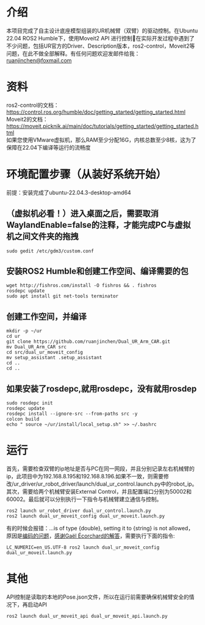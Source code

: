 # 介绍
本项目完成了自主设计底座模型组装的UR机械臂（双臂）的驱动控制。在Ubuntu 22.04 ROS2 Humble下，使用Moveit2 API 进行控制🥰在实际开发过程中遇到了不少问题，包括UR官方的Driver、Description版本，ros2-control，Moveit2等问题，在此不做全部解释。有任何问题欢迎发邮件给我：ruanjinchen@foxmail.com
# 资料
ros2-control的文档：https://control.ros.org/humble/doc/getting_started/getting_started.html  
Moveit2的文档：https://moveit.picknik.ai/main/doc/tutorials/getting_started/getting_started.html  
如果您使用VMware虚拟机，那么RAM至少分配16G，内核总数至少8核，这为了保障在22.04下编译等运行的流畅度  
# 环境配置步骤（从装好系统开始）
前提：安装完成了ubuntu-22.04.3-desktop-amd64  
  ## （虚拟机必看！）进入桌面之后，需要取消WaylandEnable=false的注释，才能完成PC与虚拟机之间文件夹的拖拽  
```
sudo gedit /etc/gdm3/custom.conf
```
  ## 安装ROS2 Humble和创建工作空间、编译需要的包
```
wget http://fishros.com/install -O fishros && . fishros
rosdepc update
sudo apt install git net-tools terminator
```
  ## 创建工作空间，并编译
```
mkdir -p ~/ur
cd ur
git clone https://github.com/ruanjinchen/Dual_UR_Arm_CAR.git
mv Dual_UR_Arm_CAR src
cd src/dual_ur_moveit_config
mv setup_assistant .setup_assistant
cd ..
cd ..
```
  ## 如果安装了rosdepc,就用rosdepc，没有就用rosdep
```
sudo rosdepc init
rosdepc update
rosdepc install --ignore-src --from-paths src -y
colcon build
echo " source ~/ur/install/local_setup.sh" >> ~/.bashrc
```
# 运行
首先，需要检查双臂的ip地址是否与PC在同一网段，并且分别记录左右机械臂的ip，此项目中为192.168.8.195和192.168.8.196.如果不一致，则需要修改/ur_driver/ur_robot_driver/launch/dual_ur_control.launch.py中的robot_ip。其次，需要给两个机械臂安装External Control，并且配置端口分别为50002和60002。最后就可以分别执行一下指令与机械臂建立通信与控制。
``` 
ros2 launch ur_robot_driver dual_ur_control.launch.py 
ros2 launch dual_ur_moveit_config dual_ur_moveit.launch.py 
```
有的时候会报错：...is of type {double}, setting it to {string} is not allowed，原因是[编码的问题](https://github.com/ros-planning/moveit2/issues/1049)，[感谢Gaël Écorchard的解答](https://github.com/ros-planning/moveit2/issues/1049#issuecomment-1047029751)，需要执行下面的指令:
```
LC_NUMERIC=en_US.UTF-8 ros2 launch dual_ur_moveit_config dual_ur_moveit.launch.py 
```
# 其他
API控制是读取的本地的Pose.json文件，所以在运行前需要确保机械臂安全的情况下，再启动API
```
ros2 launch dual_ur_moveit_api dual_ur_moveit_api.launch.py
``` 
